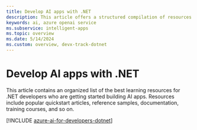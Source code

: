 ```yaml
---
title: Develop AI apps with .NET
description: This article offers a structured compilation of resources related to Azure AI scenarios for .NET developers, featuring both documentation and code samples.
keywords: ai, azure openai service
ms.subservice: intelligent-apps
ms.topic: overview
ms.date: 5/14/2024
ms.custom: overview, devx-track-dotnet
---
```


# Develop AI apps with .NET

This article contains an organized list of the best learning resources for .NET developers who are getting started building AI apps. Resources include popular quickstart articles, reference samples, documentation, training courses, and so on.

[!INCLUDE [azure-ai-for-developers-dotnet](includes/azure-ai-for-developers-dotnet.md)]